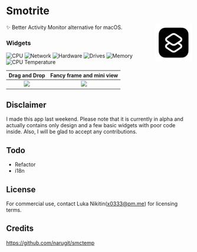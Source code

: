 # Smotrite

<img src="https://raw.githubusercontent.com/Lukentui/smotrite-app/main/etc/icons/256x256x32.png" width="100" height="100" align="right" />
✨ Better Activity Monitor alternative for macOS.

### Widgets

![CPU](https://img.shields.io/static/v1.svg?label=%F0%9F%91%BE&message=CPU%20&color=b574c4&labelColor=b574c4)
![Network](https://img.shields.io/static/v1.svg?label=%F0%9F%9B%9C&message=Hardware%20&color=457fe7&labelColor=457fe7)
![Hardware](https://img.shields.io/static/v1.svg?label=%F0%9F%94%A9&message=Hardware%20&color=eee&labelColor=eee)
![Drives](https://img.shields.io/static/v1.svg?label=%F0%9F%92%BE&message=Drives%20&color=353535&labelColor=353535)
![Memory](https://img.shields.io/static/v1.svg?label=%F0%9F%92%A8&message=Memory%20&color=5b82af&labelColor=5b82af)
![CPU Temperature](https://img.shields.io/static/v1.svg?label=%F0%9F%8C%A1%EF%B8%8F&message=CPU%20Temperature%20&color=b574c4&labelColor=b574c4)

|            Drag and Drop             |      Fancy frame and mini view       |
| :----------------------------------: | :----------------------------------: |
| ![](https://i.imgur.com/HvRNXaX.gif) | ![](https://i.imgur.com/XgJf6CU.png) |

## Disclaimer

I made this app last weekend. Please note that it is currently in alpha and actually contains only design and a few basic widgets with poor code inside. Also, I will be glad to accept any contributions.

## Todo

- Refactor
- i18n

## License
For commercial use, contact Luka Nikitin(x0333@pm.me) for licensing terms.

## Credits

https://github.com/narugit/smctemp
